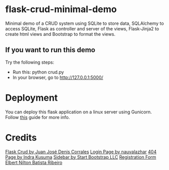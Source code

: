 # flask-crud-minimal-demo
Minimal demo of a CRUD system 
using SQLite to store data, 
SQLAlchemy to access SQLite, 
Flask as controller and server of the views, 
Flask-Jinja2 to create html views 
and Bootstrap to format the views.



If you want to run this demo
-----------------------------

Try the following steps:

  - Run this:   python crud.py 
  - In your browser, go to http://127.0.0.1:5000/

# Deployment
You can deploy this flask application on a linux server using Gunicorn. Follow [this](https://www.digitalocean.com/community/tutorials/how-to-serve-flask-applications-with-gunicorn-and-nginx-on-ubuntu-20-04) guide for more info.


# Credits
[Flask Crud by Juan José Denis Corrales](https://github.com/jjdenis/flask-crud-minimal-demo)
[Login Page by nauvalazhar](https://github.com/nauvalazhar/bootstrap-5-login-page/)
[404 Page by Indra Kusuma](https://github.com/idindrakusuma/simple-404-template)
[Sidebar by Start Bootstrap LLC](https://github.com/StartBootstrap/startbootstrap-simple-sidebar)
[Registration Form Elbert Nilton Batista Ribeiro](https://github.com/ElbertRibeiro/Registration-Form)